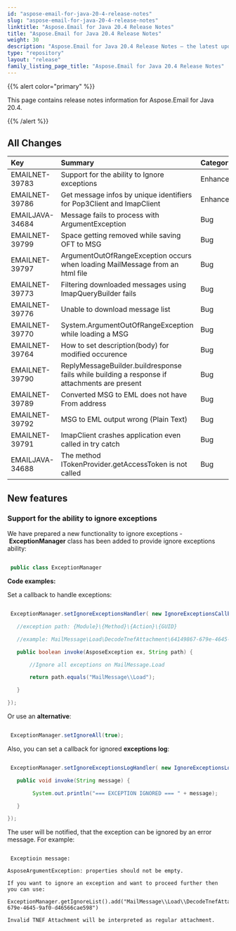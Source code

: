 ```yaml
---
id: "aspose-email-for-java-20-4-release-notes"
slug: "aspose-email-for-java-20-4-release-notes"
linktitle: "Aspose.Email for Java 20.4 Release Notes"
title: "Aspose.Email for Java 20.4 Release Notes"
weight: 30
description: "Aspose.Email for Java 20.4 Release Notes – the latest updates and fixes."
type: "repository"
layout: "release"
family_listing_page_title: "Aspose.Email for Java 20.4 Release Notes"
---
```


{{% alert color="primary" %}} 

This page contains release notes information for Aspose.Email for Java 20.4.

{{% /alert %}} 
## **All Changes**

|**Key**|**Summary**|**Category**|
| :- | :- | :- |
|EMAILNET-39783|Support for the ability to Ignore exceptions|Enhancement|
|EMAILNET-39786|Get message infos by unique identifiers for Pop3Client and ImapClient|Enhancement|
|EMAILJAVA-34684|Message fails to process with ArgumentException|Bug|
|EMAILNET-39799|Space getting removed while saving OFT to MSG|Bug|
|EMAILNET-39797|ArgumentOutOfRangeException occurs when loading MailMessage from an html file|Bug|
|EMAILNET-39773|Filtering downloaded messages using ImapQueryBuilder fails|Bug|
|EMAILNET-39776|Unable to download message list|Bug|
|EMAILNET-39770|System.ArgumentOutOfRangeException while loading a MSG|Bug|
|EMAILNET-39764|How to set description(body) for modified occurence|Bug|
|EMAILNET-39790|ReplyMessageBuilder.buildresponse fails while building a response if attachments are present|Bug|
|EMAILNET-39789|Converted MSG to EML does not have From address|Bug|
|EMAILNET-39792|MSG to EML output wrong (Plain Text)|Bug|
|EMAILNET-39791|ImapClient crashes application even called in try catch|Bug|
|EMAILJAVA-34688|The method ITokenProvider.getAccessToken is not called|Bug|
## **New features**
### **Support for the ability to ignore exceptions**
We have prepared a new functionality to ignore exceptions - **ExceptionManager** class has been added to provide ignore exceptions ability:

``` java

 public class ExceptionManager

```

**Code examples:**

Set a callback to handle exceptions:

``` java

 ExceptionManager.setIgnoreExceptionsHandler( new IgnoreExceptionsCallback() {

   //exception path: {Module}\{Method}\{Action}\{GUID}

   //example: MailMessage\Load\DecodeTnefAttachment\64149867-679e-4645-9af0-d46566cae598

   public boolean invoke(AsposeException ex, String path) {

       //Ignore all exceptions on MailMessage.Load

       return path.equals("MailMessage\\Load");

   }

});

```

Or use an **alternative**:

``` java

 ExceptionManager.setIgnoreAll(true);

```

Also, you can set a callback for ignored **exceptions log**:

``` java

 ExceptionManager.setIgnoreExceptionsLogHandler( new IgnoreExceptionsLogCallback() {

   public void invoke(String message) {

        System.out.println("=== EXCEPTION IGNORED === " + message);

   }

});

```



The user will be notified, that the exception can be ignored by an error message. For example:

```

 Exceptioin message:

AsposeArgumentException: properties should not be empty.

If you want to ignore an exception and want to proceed further then you can use:

ExceptionManager.getIgnoreList().add("MailMessage\\Load\\DecodeTnefAttachment\\64149867-679e-4645-9af0-d46566cae598")

Invalid TNEF Attachment will be interpreted as regular attachment.

```
